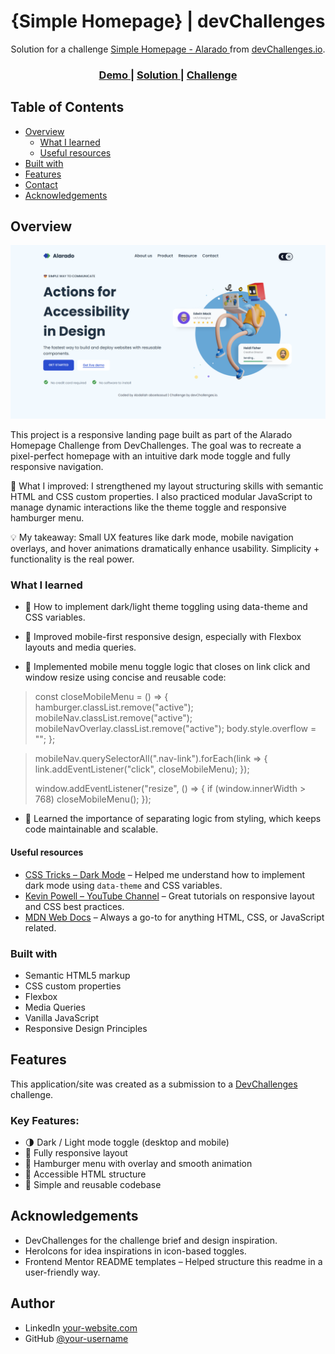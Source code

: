 <!-- Please update value in the {}  -->

<h1 align="center">{Simple Homepage} | devChallenges</h1>

<div align="center">
   Solution for a challenge <a href="https://devchallenges.io/challenge/simple-hompage-alarado" target="_blank">Simple Homepage - Alarado </a> from <a href="http://devchallenges.io" target="_blank">devChallenges.io</a>.
</div>

<div align="center">
  <h3>
    <a href="{https://whompage.netlify.app/}">
      Demo
    </a>
    <span> | </span>
    <a href="{https://github.com/Saoud2021/simple-homepage-master}">
      Solution
    </a>
    <span> | </span>
    <a href="https://devchallenges.io/challenge/simple-hompage-alarado">
      Challenge
    </a>
  </h3>
</div>

<!-- TABLE OF CONTENTS -->

## Table of Contents

- [Overview](#overview)
  - [What I learned](#what-i-learned)
  - [Useful resources](#useful-resources)
- [Built with](#built-with)
- [Features](#features)
- [Contact](#contact)
- [Acknowledgements](#acknowledgements)

<!-- OVERVIEW -->

## Overview

![screenshot](./design/whompage.netlify.app_.png)

This project is a responsive landing page built as part of the Alarado Homepage Challenge from DevChallenges. The goal was to recreate a pixel-perfect homepage with an intuitive dark mode toggle and fully responsive navigation.

🔧 What I improved:
I strengthened my layout structuring skills with semantic HTML and CSS custom properties. I also practiced modular JavaScript to manage dynamic interactions like the theme toggle and responsive hamburger menu.

💡 My takeaway:
Small UX features like dark mode, mobile navigation overlays, and hover animations dramatically enhance usability. Simplicity + functionality is the real power.

### What I learned

- 🧠 How to implement dark/light theme toggling using data-theme and CSS variables.

- 💪 Improved mobile-first responsive design, especially with Flexbox layouts and media queries.

- 🔄 Implemented mobile menu toggle logic that closes on link click and window resize using concise and reusable code: 
 > const closeMobileMenu = () => {
 > hamburger.classList.remove("active");
 > mobileNav.classList.remove("active");
 >  mobileNavOverlay.classList.remove("active");
 >  body.style.overflow = "";
  };

  > mobileNav.querySelectorAll(".nav-link").forEach(link => {
  >  link.addEventListener("click", closeMobileMenu);
  });
  > 
  > window.addEventListener("resize", () => {
  > if (window.innerWidth > 768) closeMobileMenu();
  });


- 🧩 Learned the importance of separating logic from styling, which keeps code maintainable and scalable.

#### Useful resources

- [CSS Tricks – Dark Mode](https://css-tricks.com/a-complete-guide-to-dark-mode-on-the-web/) – Helped me understand how to implement dark mode using `data-theme` and CSS variables.
- [Kevin Powell – YouTube Channel](https://www.youtube.com/@KevinPowell) – Great tutorials on responsive layout and CSS best practices.
- [MDN Web Docs](https://developer.mozilla.org/en-US/) – Always a go-to for anything HTML, CSS, or JavaScript related.


### Built with

<!-- This section should list any major frameworks that you built your project using. Here are a few examples.-->

- Semantic HTML5 markup
- CSS custom properties
- Flexbox
- Media Queries
- Vanilla JavaScript
- Responsive Design Principles


## Features

<!-- List the features of your application or follow the template. Don't share the figma file here :) -->

This application/site was created as a submission to a [DevChallenges](https://devchallenges.io/challenges-dashboard) challenge.

### Key Features:


- 🌗 Dark / Light mode toggle (desktop and mobile)
- 📱 Fully responsive layout
- 🍔 Hamburger menu with overlay and smooth animation
- 🎯 Accessible HTML structure
- 🧪 Simple and reusable codebase

## Acknowledgements

- DevChallenges for the challenge brief and design inspiration.
- HeroIcons for idea inspirations in icon-based toggles.
- Frontend Mentor README templates – Helped structure this readme in a user-friendly way.

## Author

- LinkedIn [your-website.com](https://www.linkedin.com/in/abdallahsaoud/)
- GitHub [@your-username](https://github.com/Saoud2021)
